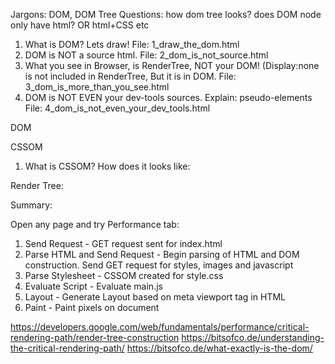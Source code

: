 Jargons: DOM, DOM Tree
Questions: how dom tree looks? does DOM node only have html? OR html+CSS etc
1. What is DOM? Lets draw! File: 1_draw_the_dom.html
2. DOM is NOT a source html. File: 2_dom_is_not_source.html
3. What you see in Browser, is RenderTree, NOT your DOM! (Display:none is not included in RenderTree, But it is in DOM. File: 3_dom_is_more_than_you_see.html
4. DOM is NOT EVEN your dev-tools sources. Explain: pseudo-elements File: 4_dom_is_not_even_your_dev_tools.html




DOM




CSSOM
1. What is CSSOM? How does it looks like:


Render Tree:



Summary:


Open any page and try Performance tab:

1. Send Request - GET request sent for index.html
2. Parse HTML and Send Request - Begin parsing of HTML and DOM construction. Send GET request for styles, images and javascript
3. Parse Stylesheet - CSSOM created for style.css
4. Evaluate Script - Evaluate main.js
5. Layout - Generate Layout based on meta viewport tag in HTML
6. Paint - Paint pixels on document


https://developers.google.com/web/fundamentals/performance/critical-rendering-path/render-tree-construction
https://bitsofco.de/understanding-the-critical-rendering-path/
https://bitsofco.de/what-exactly-is-the-dom/
